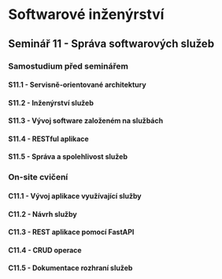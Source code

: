 # Softwarové inženýrství

## Seminář 11 - Správa softwarových služeb

### Samostudium před seminářem

#### S11.1 - Servisně-orientované architektury

#### S11.2 - Inženýrství služeb

#### S11.3 - Vývoj software založeném na službách

#### S11.4 - RESTful aplikace

#### S11.5 - Správa a spolehlivost služeb

### On-site cvičení

#### C11.1 - Vývoj aplikace využívající služby

#### C11.2 - Návrh služby

#### C11.3 - REST aplikace pomocí FastAPI

#### C11.4 - CRUD operace

#### C11.5 - Dokumentace rozhraní služeb